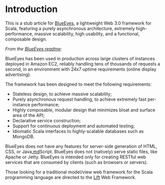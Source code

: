 # Introduction #

This is a stub article for [BlueEyes](https://github.com/jdegoes/blueeyes), a lightweight Web 3.0 framework for Scala, featuring a purely asynchronous architecture, extremely high-performance, massive scalability, high usability, and a functional, composable design.

_From the [BlueEyes readme](https://github.com/jdegoes/blueeyes#readme):_

BlueEyes has been used in production across large clusters of instances deployed in Amazon EC2, reliably handling tens of thousands of requests a second, in an environment with 24x7 uptime requirements (online display advertising).

The framework has been designed to meet the following requirements:

  * Stateless design, to achieve massive scalability;
  * Purely asynchronous request handling, to achieve extremely fast per-instance performance;
  * Highly composable, modular design that minimizes bloat and surface area of the API;
  * Declarative service construction;
  * Support for continuous deployment and automated testing;
  * Idiomatic Scala interfaces to highly-scalable databases such as MongoDB.

BlueEyes does not have any features for server-side generation of HTML, CSS, or Java[.md](.md)Script. BlueEyes does not (natively) serve static files, like Apache or Jetty. BlueEyes is intended only for creating RESTful web services that are consumed by clients (such as browsers or servers).

Those looking for a traditional model/view web framework for the Scala programming language are directed to the [Lift](http://liftweb.net) Web Framework.